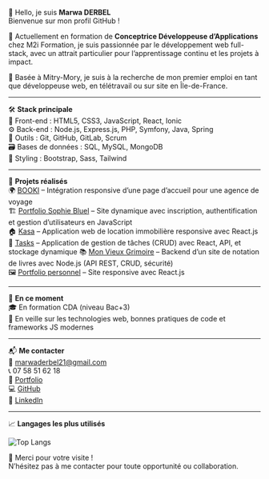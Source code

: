 👋 Hello, je suis **Marwa DERBEL**  
Bienvenue sur mon profil GitHub !

🎯 Actuellement en formation de **Conceptrice Développeuse d’Applications** chez M2i Formation, je suis passionnée par le développement web full-stack, avec un attrait particulier pour l’apprentissage continu et les projets à impact.

📍 Basée à Mitry-Mory, je suis à la recherche de mon premier emploi en tant que développeuse web, en télétravail ou sur site en Île-de-France.

---

🛠️ **Stack principale**  
🎨 Front-end : HTML5, CSS3, JavaScript, React, Ionic  
⚙️ Back-end : Node.js, Express.js, PHP, Symfony, Java, Spring  
🧩 Outils : Git, GitHub, GitLab, Scrum  
🗃️ Bases de données : SQL, MySQL, MongoDB  
💅 Styling : Bootstrap, Sass, Tailwind

---

💼 **Projets réalisés**  
🌍 [BOOKI](https://github.com/DERBELAX/booki-starter-code/tree/P2-BOOKI) – Intégration responsive d’une page d’accueil pour une agence de voyage  
🏗️ [Portfolio Sophie Bluel](https://github.com/DERBELAX/Portfolio-architecte-sophie-bluel/tree/projet-3) – Site dynamique avec inscription, authentification et gestion d’utilisateurs en JavaScript  
🏠 [Kasa](https://github.com/DERBELAX/projet-5-Kasa) – Application web de location immobilière responsive avec React.js
📝 [Tasks](https://github.com/DERBELAX/Tasks) – Application de gestion de tâches (CRUD) avec React, API, et stockage dynamique
📚 [Mon Vieux Grimoire](https://github.com/DERBELAX/P6-Dev-Web-livres/tree/Mon-Vieux-Grimoire) – Backend d’un site de notation de livres avec Node.js (API REST, CRUD, sécurité)  
🖼️ [Portfolio personnel](https://marwaderbel.netlify.app/) – Site responsive avec React.js

---

🚀 **En ce moment**  
🎓 En formation CDA (niveau Bac+3)  
📖 En veille sur les technologies web, bonnes pratiques de code et frameworks JS modernes

---

📬 **Me contacter**  
📧 [marwaderbel21@gmail.com](mailto:marwaderbel21@gmail.com)  
📞 07 58 51 62 18  
🔗 [Portfolio](https://marwaderbel.netlify.app/)  
💻 [GitHub](https://github.com/DERBELAX)  
💼 [LinkedIn](https://www.linkedin.com/in/marwa-derbel-144583131/)

---

📈 **Langages les plus utilisés**

![Top Langs](https://github-readme-stats.vercel.app/api/top-langs/?username=DERBELAX&layout=compact&theme=default)


🙏 Merci pour votre visite !  
N’hésitez pas à me contacter pour toute opportunité ou collaboration.
